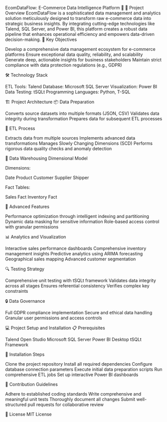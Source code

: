 EcomDataFlow: E-Commerce Data Intelligence Platform 🚀
📝 Project Overview
EcomDataFlow is a sophisticated data management and analytics solution meticulously designed to transform raw e-commerce data into strategic business insights. By integrating cutting-edge technologies like Talend, SQL Server, and Power BI, this platform creates a robust data pipeline that enhances operational efficiency and empowers data-driven decision-making.
🎯 Key Objectives

Develop a comprehensive data management ecosystem for e-commerce platforms
Ensure exceptional data quality, reliability, and scalability
Generate deep, actionable insights for business stakeholders
Maintain strict compliance with data protection regulations (e.g., GDPR)

🛠 Technology Stack

ETL Tools: Talend
Database: Microsoft SQL Server
Visualization: Power BI
Data Testing: tSQLt
Programming Languages: Python, T-SQL

🏗 Project Architecture
📦 Data Preparation

Converts source datasets into multiple formats (JSON, CSV)
Validates data integrity during transformation
Prepares data for subsequent ETL processes

🔄 ETL Process

Extracts data from multiple sources
Implements advanced data transformations
Manages Slowly Changing Dimensions (SCD)
Performs rigorous data quality checks and anomaly detection

💾 Data Warehousing
Dimensional Model

Dimensions:

Date
Product
Customer
Supplier
Shipper


Fact Tables:

Sales Fact
Inventory Fact



🌟 Advanced Features

Performance optimization through intelligent indexing and partitioning
Dynamic data masking for sensitive information
Role-based access control with granular permissions

📊 Analytics and Visualization

Interactive sales performance dashboards
Comprehensive inventory management insights
Predictive analytics using ARIMA forecasting
Geographical sales mapping
Advanced customer segmentation

🔍 Testing Strategy

Comprehensive unit testing with tSQLt framework
Validates data integrity across all stages
Ensures referential consistency
Verifies complex key constraints

🔒 Data Governance

Full GDPR compliance implementation
Secure and ethical data handling
Granular user permissions and access controls

💻 Project Setup and Installation
📋 Prerequisites

Talend Open Studio
Microsoft SQL Server
Power BI Desktop
tSQLt Framework

🚀 Installation Steps

Clone the project repository
Install all required dependencies
Configure database connection parameters
Execute initial data preparation scripts
Run comprehensive ETL jobs
Set up interactive Power BI dashboards

🤝 Contribution Guidelines

Adhere to established coding standards
Write comprehensive and meaningful unit tests
Thoroughly document all changes
Submit well-structured pull requests for collaborative review

📄 License
MIT License
